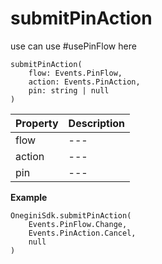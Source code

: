 
# submitPinAction

use can use #usePinFlow here

```
submitPinAction(
    flow: Events.PinFlow,
    action: Events.PinAction,
    pin: string | null
)
```

| Property | Description |
| ------ | ----------- |
| flow   | --- |
| action   | --- |
| pin   | --- |

**Example**
```
OneginiSdk.submitPinAction(
    Events.PinFlow.Change,
    Events.PinAction.Cancel,
    null
)
```
